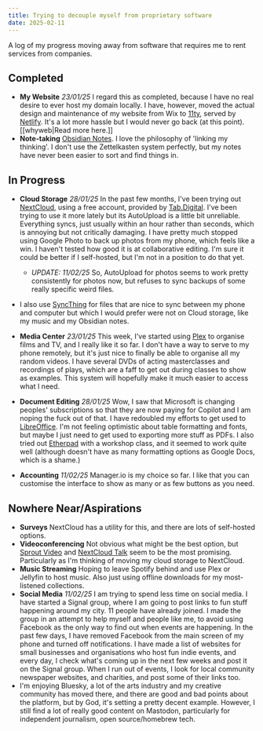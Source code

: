 ```yaml
---
title: Trying to decouple myself from proprietary software
date: 2025-02-11
---
```

A log of my progress moving away from software that requires me to rent services from companies.

## Completed
- **My Website** *23/01/25* I regard this as completed, because I have no real desire to ever host my domain locally. I have, however, moved the actual design and maintenance of my website from Wix to [11ty](https://www.11ty.dev/), served by [Netlify](https://www.netlify.com/). It's a lot more hassle but I would never go back (at this point). [[whyweb|Read more here.]]
- **Note-taking** [Obsidian Notes](https://obsidian.md/). I love the philosophy of 'linking my thinking'. I don't use the Zettelkasten system perfectly, but my notes have never been easier to sort and find things in.

## In Progress
- **Cloud Storage** *28/01/25* In the past few months, I've been trying out [NextCloud](https://nextcloud.com/install/), using a free account, provided by [Tab.Digital](https://cloud.tab.digital/). I've been trying to use it more lately but its AutoUpload is a little bit unreliable. Everything syncs, just usually within an hour rather than seconds, which is annoying but not critically damaging. I have pretty much stopped using Google Photo to back up photos from my phone, which feels like a win. I haven't tested how good it is at collaborative editing. I'm sure it could be better if I self-hosted, but I'm not in a position to do that yet. 
  - *UPDATE: 11/02/25* So, AutoUpload for photos seems to work pretty consistently for photos now, but refuses to sync backups of some really specific weird files. 
- I also use [SyncThing](https://syncthing.net/) for files that are nice to sync between my phone and computer but which I would prefer were not on Cloud storage, like my music and my Obsidian notes.

- **Media Center** *23/01/25* This week, I've started using [Plex](https://www.plex.tv/) to organise films and TV, and I really like it so far. I don't have a way to serve to my phone remotely, but it's just nice to finally be able to organise all my random videos. I have several DVDs of acting masterclasses and recordings of plays, which are a faff to get out during classes to show as examples. This system will hopefully make it much easier to access what I need.

- **Document Editing** *28/01/25* Wow, I saw that Microsoft is changing peoples' subscriptions so that they are now paying for Copilot and I am noping the fuck out of that. I have redoubled my efforts to get used to [LibreOffice](https://www.libreoffice.org/). I'm not feeling optimistic about table formatting and fonts, but maybe I just need to get used to exporting more stuff as PDFs. I also tried out [Etherpad](https://framapad.org/abc/en/) with a workshop class, and it seemed to work quite well (although doesn't have as many formatting options as Google Docs, which is a shame.)

- **Accounting** *11/02/25* Manager.io is my choice so far. I like that you can customise the interface to show as many or as few buttons as you need.

## Nowhere Near/Aspirations
- **Surveys** NextCloud has a utility for this, and there are lots of self-hosted options.
- **Videoconferencing** Not obvious what might be the best option, but [Sprout Video](https://sproutvideo.com/pricing) and [NextCloud Talk](https://nextcloud.com/talk/) seem to be the most promising. Particularly as I'm thinking of moving my cloud storage to NextCloud.
- **Music Streaming** Hoping to leave Spotify behind and use Plex or Jellyfin to host music. Also just using offline downloads for my most-listened collections.
- **Social Media** *11/02/25* I am trying to spend less time on social media. I have started a Signal group, where I am going to post links to fun stuff happening around my city. 11 people have already joined. I made the group in an attempt to help myself and people like me, to avoid using Facebook as the only way to find out when events are happening. In the past few days, I have removed Facebook from the main screen of my phone and turned off notifications. I have made a list of websites for small businesses and organisations who host fun indie events, and every day, I check what's coming up in the next few weeks and post it on the Signal group. When I run out of events, I look for local community newspaper websites, and charities, and post some of their links too.
- I'm enjoying Bluesky, a lot of the arts industry and my creative community has moved there, and there are good and bad points about the platform, but by God, it's setting a pretty decent example. However, I still find a lot of really good content on Mastodon, particularly for independent journalism, open source/homebrew tech.
